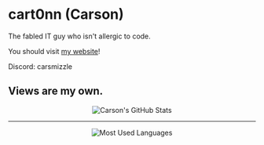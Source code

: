 # cart0nn (Carson)

The fabled IT guy who isn't allergic to code.

You should visit [my website](http://cartt.one/)!

Discord: carsmizzle

Views are my own.
---
<div align="center">
<img src="https://github-readme-stats.vercel.app/api?username=cart0nn" alt="Carson's GitHub Stats" />
</div>

---
<div align="center">
    <img src="https://github-readme-stats.vercel.app/api/top-langs/?username=cart0nn&hide_border=true&count_private=true&theme=tokyonight" alt="Most Used Languages" />
</div>

